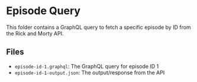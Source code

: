 # Episode Query

This folder contains a GraphQL query to fetch a specific episode by ID from the Rick and Morty API.

## Files

- `episode-id-1.graphql`: The GraphQL query for episode ID 1
- `episode-id-1-output.json`: The output/response from the API